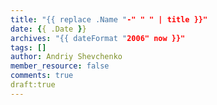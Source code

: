 ```yaml
---
title: "{{ replace .Name "-" " " | title }}"
date: {{ .Date }}
archives: "{{ dateFormat "2006" now }}"
tags: []
author: Andriy Shevchenko
member_resource: false
comments: true
draft:true
---
```

